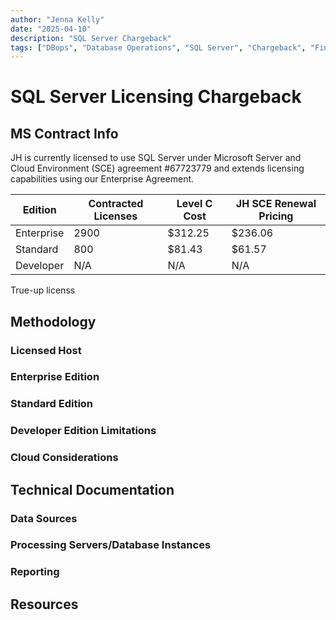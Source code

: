 ```yaml
---
author: "Jenna Kelly"
date: "2025-04-10"
description: "SQL Server Chargeback"
tags: ["DBops", "Database Operations", "SQL Server", "Chargeback", "Finance"]
---
```


# SQL Server Licensing Chargeback

## MS Contract Info
JH is currently licensed to use SQL Server under Microsoft Server and Cloud Environment (SCE) agreement #67723779 and extends licensing capabilities using our Enterprise Agreement. 

| Edition | Contracted Licenses | Level C Cost | JH SCE Renewal Pricing |
| ------- | ------------ | ------------------- | ----------- |
| Enterprise | 2900 | $312.25 | $236.06 |
| Standard | 800 | $81.43 | $61.57 | 
| Developer | N/A | N/A | N/A |

True-up licenss

## Methodology
### Licensed Host
### Enterprise Edition
### Standard Edition
### Developer Edition Limitations
### Cloud Considerations


## Technical Documentation
### Data Sources

### Processing Servers/Database Instances

### Reporting

## Resources
